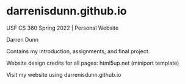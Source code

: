 # darrenisdunn.github.io
USF CS 360 Spring 2022 | Personal Website

Darren Dunn

Contains my introduction, assignments, and final project.

Website design credits for all pages: html5up.net (miniport template)

Visit my website using darrenisdunn.github.io
